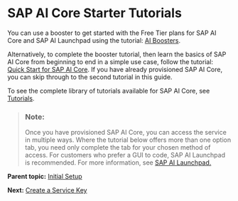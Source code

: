 <!-- loio9795b6380aed4e948a77d26c55bfeed5 -->

# SAP AI Core Starter Tutorials

You can use a booster to get started with the Free Tier plans for SAP AI Core and SAP AI Launchpad using the tutorial: [AI Boosters](https://developers.sap.com/tutorials/ai-core-launchpad-provisioning.html).

Alternatively, to complete the booster tutorial, then learn the basics of SAP AI Core from beginning to end in a simple use case, follow the tutorial: [Quick Start for SAP AI Core](https://developers.sap.com/group.ai-core-get-started-basics.html). If you have already provisioned SAP AI Core, you can skip through to the second tutorial in this guide.

To see the complete library of tutorials available for SAP AI Core, see [Tutorials](tutorials-a5c80a6.md).

> ### Note:  
> Once you have provisioned SAP AI Core, you can access the service in multiple ways. Where the tutorial below offers more than one option tab, you need only complete the tab for your chosen method of access. For customers who prefer a GUI to code, SAP AI Launchpad is recommended. For more information, see [SAP AI Launchpad.](https://help.sap.com/docs/ai-launchpad/sap-ai-launchpad/what-is-sap-ai-launchpad) 

**Parent topic:** [Initial Setup](initial-setup-38c4599.md "You provision SAP AI Core from the SAP BTP cockpit in SAP Business Technology Platform. After provisioning, you will have your service key, which provides URLs and credentials for accessing the SAP AI Core instance through SAP AI Launchpad Postman, or curl.")

**Next:** [Create a Service Key](create-a-service-key-7323ff4.md "")

